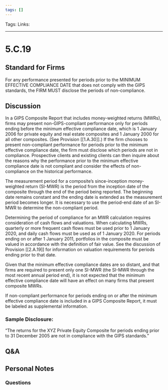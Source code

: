 ```yaml
---
tags: []
---
```

Tags:
Links: 
___
# 5.C.19
## Standard for Firms
For any performance presented for periods prior to the MINIMUM EFFECTIVE COMPLIANCE DATE that does not comply with the GIPS standards, the FIRM MUST disclose the periods of non-compliance.
## Discussion
In a GIPS Composite Report that includes money-weighted returns (MWRs), firms may present non-GIPS-compliant performance only for periods ending before the minimum effective compliance date, which is 1 January 2006 for private equity and real estate composites and 1 January 2000 for all other composites. (See Provision [[1.A.30]].) If the firm chooses to present non-compliant performance for periods prior to the minimum effective compliance date, the firm must disclose which periods are not in compliance. Prospective clients and existing clients can then inquire about the reasons why the performance prior to the minimum effective compliance date is not compliant and consider the effects of non-compliance on the historical performance.

The measurement period for a composite’s since-inception money-weighted return (SI-MWR) is the period from the inception date of the composite through the end of the period being reported. The beginning date remains constant and the ending date is extended as the measurement period becomes longer. It is necessary to use the period-end date of an SI-MWR to determine the non-compliant period.

Determining the period of compliance for an MWR calculation requires consideration of cash flows and valuations. When calculating MWRs, quarterly or more frequent cash flows must be used prior to 1 January 2020, and daily cash flows must be used as of 1 January 2020. For periods ending on or after 1 January 2011, portfolios in the composite must be valued in accordance with the definition of fair value. See the discussion of Provision [[2.A.19]] for information on valuation requirements for periods ending prior to that date.

Given that the minimum effective compliance dates are so distant, and that firms are required to present only one SI-MWR (the SI-MWR through the most recent annual period end), it is not expected that the minimum effective compliance date will have an effect on many firms that present composite MWRs.

If non-compliant performance for periods ending on or after the minimum effective compliance date is included in a GIPS Composite Report, it must be labeled as supplemental information.
### Sample Disclosure:
“The returns for the XYZ Private Equity Composite for periods ending prior to 31 December 2005 are not in compliance with the GIPS standards.”
## Q&A

## Personal Notes

### Questions